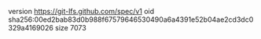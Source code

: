 version https://git-lfs.github.com/spec/v1
oid sha256:00ed2bab83d0b988f67579646530490a6a4391e52b04ae2cd3dc0329a4169026
size 7073
